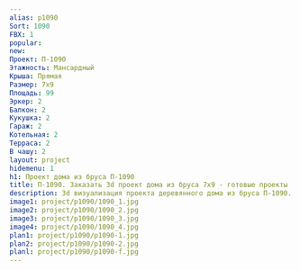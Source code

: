 ```yaml
---
alias: p1090
Sort: 1090
FBX: 1
popular: 
new: 
Проект: П-1090
Этажность: Мансардный
Крыша: Прямая
Размер: 7х9
Площадь: 99
Эркер: 2
Балкон: 2
Кукушка: 2
Гараж: 2
Котельная: 2
Терраса: 2
В чашу: 2
layout: project
hidemenu: 1
h1: Проект дома из бруса П-1090
title: П-1090. Заказать 3d проект дома из бруса 7х9 - готовые проекты
description: 3d визуализация проекта деревянного дома из бруса П-1090. Площадь 99 м2, размер 7х9. Вы можете внести любые изменения в проект.
image1: project/p1090/1090_1.jpg
image2: project/p1090/1090_2.jpg
image3: project/p1090/1090_3.jpg
image4: project/p1090/1090_4.jpg
plan1: project/p1090/p1090-1.jpg
plan2: project/p1090/p1090-2.jpg
planl: project/p1090/p1090-f.jpg
---
```

